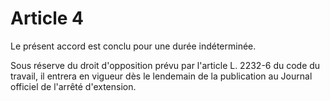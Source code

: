 # Article 4

Le présent accord est conclu pour une durée indéterminée.

Sous réserve du droit d'opposition prévu par l'article L. 2232-6 du code du travail, il entrera en vigueur dès le lendemain de la publication au Journal officiel de l'arrêté d'extension.

